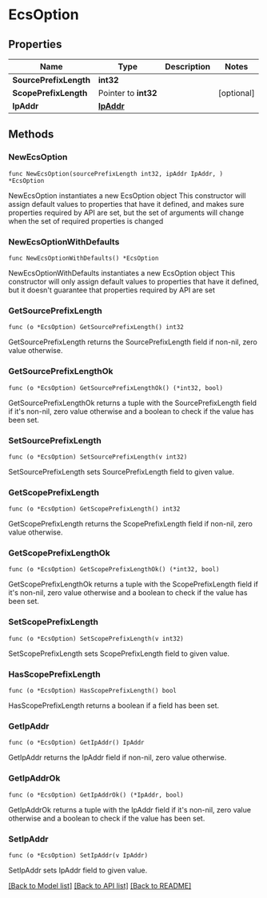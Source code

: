 # EcsOption

## Properties

Name | Type | Description | Notes
------------ | ------------- | ------------- | -------------
**SourcePrefixLength** | **int32** |  | 
**ScopePrefixLength** | Pointer to **int32** |  | [optional] 
**IpAddr** | [**IpAddr**](IpAddr.md) |  | 

## Methods

### NewEcsOption

`func NewEcsOption(sourcePrefixLength int32, ipAddr IpAddr, ) *EcsOption`

NewEcsOption instantiates a new EcsOption object
This constructor will assign default values to properties that have it defined,
and makes sure properties required by API are set, but the set of arguments
will change when the set of required properties is changed

### NewEcsOptionWithDefaults

`func NewEcsOptionWithDefaults() *EcsOption`

NewEcsOptionWithDefaults instantiates a new EcsOption object
This constructor will only assign default values to properties that have it defined,
but it doesn't guarantee that properties required by API are set

### GetSourcePrefixLength

`func (o *EcsOption) GetSourcePrefixLength() int32`

GetSourcePrefixLength returns the SourcePrefixLength field if non-nil, zero value otherwise.

### GetSourcePrefixLengthOk

`func (o *EcsOption) GetSourcePrefixLengthOk() (*int32, bool)`

GetSourcePrefixLengthOk returns a tuple with the SourcePrefixLength field if it's non-nil, zero value otherwise
and a boolean to check if the value has been set.

### SetSourcePrefixLength

`func (o *EcsOption) SetSourcePrefixLength(v int32)`

SetSourcePrefixLength sets SourcePrefixLength field to given value.


### GetScopePrefixLength

`func (o *EcsOption) GetScopePrefixLength() int32`

GetScopePrefixLength returns the ScopePrefixLength field if non-nil, zero value otherwise.

### GetScopePrefixLengthOk

`func (o *EcsOption) GetScopePrefixLengthOk() (*int32, bool)`

GetScopePrefixLengthOk returns a tuple with the ScopePrefixLength field if it's non-nil, zero value otherwise
and a boolean to check if the value has been set.

### SetScopePrefixLength

`func (o *EcsOption) SetScopePrefixLength(v int32)`

SetScopePrefixLength sets ScopePrefixLength field to given value.

### HasScopePrefixLength

`func (o *EcsOption) HasScopePrefixLength() bool`

HasScopePrefixLength returns a boolean if a field has been set.

### GetIpAddr

`func (o *EcsOption) GetIpAddr() IpAddr`

GetIpAddr returns the IpAddr field if non-nil, zero value otherwise.

### GetIpAddrOk

`func (o *EcsOption) GetIpAddrOk() (*IpAddr, bool)`

GetIpAddrOk returns a tuple with the IpAddr field if it's non-nil, zero value otherwise
and a boolean to check if the value has been set.

### SetIpAddr

`func (o *EcsOption) SetIpAddr(v IpAddr)`

SetIpAddr sets IpAddr field to given value.



[[Back to Model list]](../README.md#documentation-for-models) [[Back to API list]](../README.md#documentation-for-api-endpoints) [[Back to README]](../README.md)



